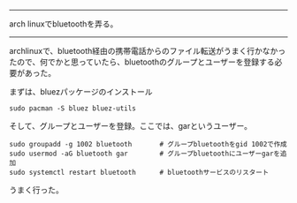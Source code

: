 


**************************************************


arch linuxでbluetoothを弄る。


**************************************************


archlinuxで、bluetooth経由の携帯電話からのファイル転送がうまく行かなかったので、何でかと思っていたら、bluetoothのグループとユーザーを登録する必要があった。

まずは、bluezパッケージのインストール

```
sudo pacman -S bluez bluez-utils
```

そして、グループとユーザーを登録。ここでは、garというユーザー。

```
sudo groupadd -g 1002 bluetooth       # グループbluetoothをgid 1002で作成
sudo usermod -aG bluetooth gar        # グループbluetoothにユーザーgarを追加
sudo systemctl restart bluetooth      # bluetoothサービスのリスタート
```

うまく行った。
